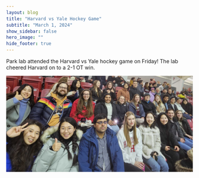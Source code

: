 ```yaml
---
layout: blog
title: "Harvard vs Yale Hockey Game"
subtitle: "March 1, 2024"
show_sidebar: false
hero_image: ""
hide_footer: true
---
```


Park lab attended the Harvard vs Yale hockey game on Friday! The lab cheered Harvard on to a 2-1 OT win.

![Image](/img/news-images/20240301_193720.jpg)

